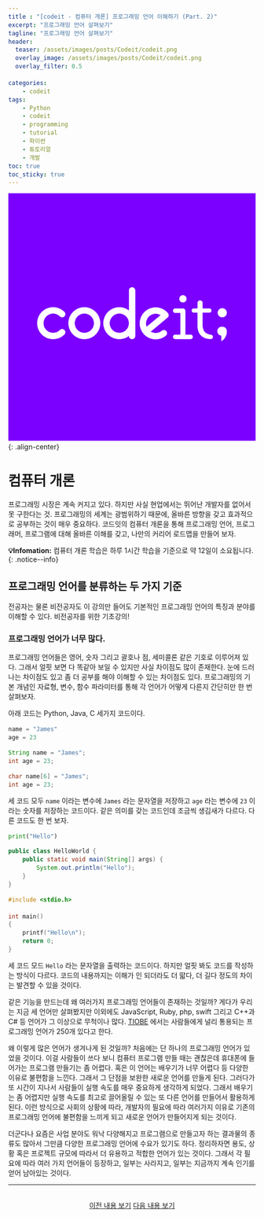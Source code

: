 ```yaml
---
title : "[codeit - 컴퓨터 개론] 프로그래밍 언어 이해하기 (Part. 2)"
excerpt: "프로그래밍 언어 살펴보기"
tagline: "프로그래밍 언어 살펴보기"
header:
  teaser: /assets/images/posts/Codeit/codeit.png
  overlay_image: /assets/images/posts/Codeit/codeit.png
  overlay_filter: 0.5
  
categories:
    - codeit
tags:
    - Python
    - codeit
    - programming
    - tutorial
    - 파이썬
    - 튜토리얼
    - 개발
toc: true
toc_sticky: true
---
```


![codeit](/assets/images/posts/Codeit/codeit.png){: .align-center}

# 컴퓨터 개론

프로그래밍 시장은 계속 커지고 있다. 하지만 사실 현업에서는 뛰어난 개발자를 없어서 못 구한다는 것. 프로그래밍의 세계는 광범위하기 때문에, 올바른 방향을 갖고 효과적으로 공부하는 것이 매우 중요하다. 코드잇의 컴퓨터 개론을 통해 프로그래밍 언어, 프로그래머, 프로그램에 대해 올바른 이해를 갖고, 나만의 커리어 로드맵을 만들어 보자.

**💡Infomation:**
컴퓨터 개론 학습은 하루 1시간 학습을 기준으로 약 12일이 소요됩니다.
{: .notice--info}

## 프로그래밍 언어를 분류하는 두 가지 기준

전공자는 물론 비전공자도 이 강의만 들어도 기본적인 프로그래밍 언어의 특징과 분야를 이해할 수 있다. 비전공자를 위한 기초강의!

### 프로그래밍 언어가 너무 많다.

프로그래밍 언어들은 영어, 숫자 그리고 괄호나 점, 세미콜론 같은 기호로 이루어져 있다. 그래서 얼핏 보면 다 똑같아 보일 수 있지만 사실 차이점도 많이 존재한다. 눈에 드러나는 차이점도 있고 좀 더 공부를 해야 이해할 수 있는 차이점도 있다. 프로그래밍의 기본 개념인 자료형, 변수, 함수 파라미터를 통해 각 언어가 어떻게 다른지 간단히만 한 번 살펴보자.

아래 코드는 Python, Java, C 세가지 코드이다.

```python
name = "James"
age = 23
```

```java
String name = "James";
int age = 23;
```

```c
char name[6] = "James";
int age = 23;
```

세 코드 모두 `name` 이라는 변수에 `James` 라는 문자열을 저장하고 `age` 라는 변수에 `23` 이라는 숫자를 저장하는 코드이다. 같은 의미를 갖는 코드인데 조금씩 생김새가 다르다. 다른 코드도 한 번 보자.

```python
print("Hello")
```

```java
public class HelloWorld {
    public static void main(String[] args) {
        System.out.println("Hello");
    }
}
```

```c
#include <stdio.h>

int main()
{
    printf("Hello\n");
    return 0;
}
```

세 코드 모드 `Hello` 라는 문자열을 출력하는 코드이다. 하지만 얼핏 봐도 코드를 작성하는 방식이 다르다. 코드의 내용까지는 이해가 인 되더라도 더 딻다, 더 길다 정도의 차이는 발견할 수 있을 것이다.

같은 기능을 만드는데 왜 여러가지 프로그래밍 언어들이 존재하는 것일까? 게다가 우리는 지금 세 언어만 살펴봤지만 이외에도 JavaScript, Ruby, php, swift 그리고 C++과 C# 등 언어가 그 이상으로 무척이나 많다. [TIOBE](https://www.tiobe.com/tiobe-index/) 에서는 사람들에게 널리 통용되는 프로그래밍 언어가 250개 있다고 한다.

왜 이렇게 많은 언어가 생겨나게 된 것일까? 처음에는 단 하나의 프로그래밍 언어가 있었을 것이다. 이걸 사람들이 쓰다 보니 컴퓨터 프로그램 만들 때는 괜찮은데 휴대폰에 들어가는 프로그램 만들기는 좀 어렵다. 혹은 이 언어는 배우기가 너무 어렵다 등 다양한 이유로 불편함을 느낀다. 그래서 그 단점을 보완한 새로운 언어를 만들게 된다. 그러다가 또 시간이 지나서 사람들이 실행 속도를 매우 중요하게 생각하게 되었다. 그래서 배우기는 좀 어렵지만 실행 속도를 최고로 끌어올릴 수 있는 또 다른 언어를 만들어서 활용하게 된다. 이런 방식으로 사회의 상황에 따라, 개발자의 필요에 따라 여러가지 이유로 기존의 프로그래밍 언어에 불편함을 느끼게 되고 새로운 언어가 만들어지게 되는 것이다.

더군다나 요즘은 사업 분야도 워낙 다양해지고 프로그램으로 만들고자 하는 결과물의 종류도 많아서 그만큼 다양한 프로그래밍 언어에 수요가 있기도 하다. 정리하자면 용도, 상황 혹은 프로젝트 규모에 따라서 더 유용하고 적합한 언어가 있는 것이다. 그래서 각 필요에 따라 여러 가지 언어들이 등장하고, 일부는 사라지고, 일부는 지금까지 계속 인기를 얻어 남아있는 것이다.

---

<br/>
<center>
<a href="https://sanghyuk.dev/codeit/2/" class="btn btn--info">이전 내용 보기</a>
<a href="https://sanghyuk.dev/codeit/4/" class="btn btn--info">다음 내용 보기</a>
</center>